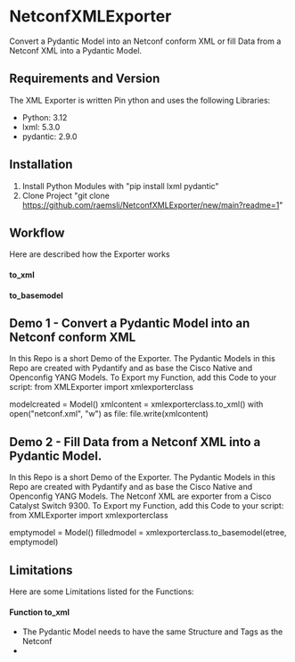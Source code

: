 # NetconfXMLExporter
Convert a Pydantic Model into an Netconf conform XML or fill Data from a Netconf XML into a Pydantic Model.

## Requirements and Version
The XML Exporter is written Pin ython and uses the following Libraries:
- Python: 3.12
- lxml: 5.3.0
- pydantic: 2.9.0

## Installation
1. Install Python Modules with "pip install lxml pydantic"
2. Clone Project "git clone https://github.com/raemsli/NetconfXMLExporter/new/main?readme=1"

## Workflow
Here are described how the Exporter works
#### to_xml

#### to_basemodel

## Demo 1 - Convert a Pydantic Model into an Netconf conform XML 
In this Repo is a short Demo of the Exporter. The Pydantic Models in this Repo are created with Pydantify and as base the Cisco Native and Openconfig YANG Models.
To Export my Function, add this Code to your script:
from XMLExporter import xmlexporterclass

modelcreated = Model()
xmlcontent = xmlexporterclass.to_xml()
with open("netconf.xml", "w") as file:
  file.write(xmlcontent)

## Demo 2 - Fill Data from a Netconf XML into a Pydantic Model.
In this Repo is a short Demo of the Exporter. The Pydantic Models in this Repo are created with Pydantify and as base the Cisco Native and Openconfig YANG Models. The Netconf XML are exporter from a Cisco Catalyst Switch 9300.
To Export my Function, add this Code to your script:
from XMLExporter import xmlexporterclass

emptymodel = Model()
filledmodel = xmlexporterclass.to_basemodel(etree, emptymodel)


## Limitations
Here are some Limitations listed for the Functions:
#### Function to_xml
- The Pydantic Model needs to have the same Structure and Tags as the Netconf
- 
